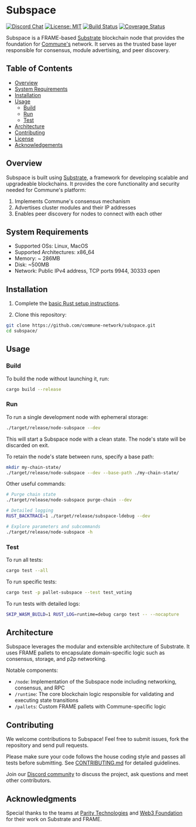 # Subspace

[![Discord Chat](https://img.shields.io/discord/308323056592486420.svg)](discord.gg/communeai)
[![License: MIT](https://img.shields.io/badge/License-MIT-yellow.svg)](https://opensource.org/licenses/MIT)
[![Build Status](https://img.shields.io/travis/com/paritytech/substrate/master?label=stable)](https://travis-ci.com/paritytech/substrate)
[![Coverage Status](https://img.shields.io/codecov/c/gh/paritytech/substrate?label=coverage)](https://codecov.io/gh/paritytech/substrate)

Subspace is a FRAME-based [Substrate](https://substrate.io/) blockchain node that provides the foundation for [Commune's](https://www.communeai.org/) network. It serves as the trusted base layer responsible for consensus, module advertising, and peer discovery.

## Table of Contents
- [Overview](#overview)
- [System Requirements](#system-requirements)
- [Installation](#installation) 
- [Usage](#usage)
  - [Build](#build)
  - [Run](#run)
  - [Test](#test)
- [Architecture](#architecture)
- [Contributing](#contributing)
- [License](#license)
- [Acknowledgements](#acknowledgements)

## Overview
Subspace is built using [Substrate](https://substrate.io/), a framework for developing scalable and upgradeable blockchains. It provides the core functionality and security needed for Commune's platform:
1. Implements Commune's consensus mechanism 
2. Advertises cluster modules and their IP addresses 
3. Enables peer discovery for nodes to connect with each other

## System Requirements
- Supported OSs: Linux, MacOS 
- Supported Architectures: x86_64
- Memory: ~ 286MB 
- Disk: ~500MB
- Network: Public IPv4 address, TCP ports 9944, 30333 open

## Installation

1. Complete the [basic Rust setup instructions](./docs/rust-setup.md).

2. Clone this repository:
```bash
git clone https://github.com/commune-network/subspace.git
cd subspace/
```

## Usage

### Build
To build the node without launching it, run:
```bash
cargo build --release
```

### Run
To run a single development node with ephemeral storage:
```bash
./target/release/node-subspace --dev
```
This will start a Subspace node with a clean state. The node's state will be discarded on exit. 

To retain the node's state between runs, specify a base path:
```bash
mkdir my-chain-state/
./target/release/node-subspace --dev --base-path ./my-chain-state/  
```

Other useful commands:
```bash
# Purge chain state
./target/release/node-subspace purge-chain --dev

# Detailed logging
RUST_BACKTRACE=1 ./target/release/subspace-ldebug --dev

# Explore parameters and subcommands 
./target/release/node-subspace -h
```

### Test
To run all tests:
```bash
cargo test --all
```

To run specific tests:
```bash
cargo test -p pallet-subspace --test test_voting
```

To run tests with detailed logs:
```bash
SKIP_WASM_BUILD=1 RUST_LOG=runtime=debug cargo test -- --nocapture  
```

## Architecture
Subspace leverages the modular and extensible architecture of Substrate. It uses FRAME pallets to encapsulate domain-specific logic such as consensus, storage, and p2p networking. 

Notable components:
- `/node`: Implementation of the Subspace node including networking, consensus, and RPC 
- `/runtime`: The core blockchain logic responsible for validating and executing state transitions
- `/pallets`: Custom FRAME pallets with Commune-specific logic

## Contributing 
We welcome contributions to Subspace! Feel free to submit issues, fork the repository and send pull requests. 

Please make sure your code follows the house coding style and passes all tests before submitting. See [CONTRIBUTING.md](CONTRIBUTING.md) for detailed guidelines.

Join our [Discord community](discord.gg/communeai) to discuss the project, ask questions and meet other contributors.

## Acknowledgments
Special thanks to the teams at [Parity Technologies](https://www.parity.io/) and [Web3 Foundation](https://web3.foundation/) for their work on Substrate and FRAME.